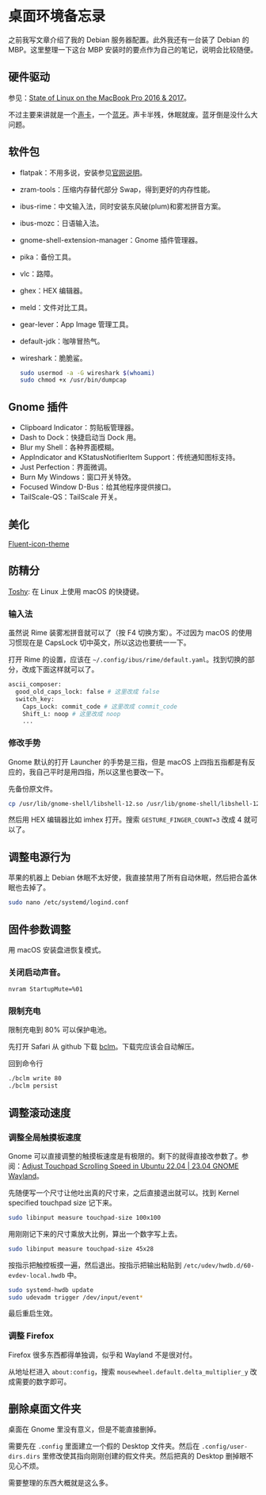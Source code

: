 # 桌面环境备忘录

之前我写文章介绍了我的 Debian 服务器配置。此外我还有一台装了 Debian 的 MBP。这里整理一下这台 MBP 安装时的要点作为自己的笔记，说明会比较随便。

## 硬件驱动

参见：[State of Linux on the MacBook Pro 2016 & 2017](https://github.com/Dunedan/mbp-2016-linux)。

不过主要来讲就是一个[声卡](https://github.com/davidjo/snd_hda_macbookpro)，一个[蓝牙](https://github.com/leifliddy/macbook12-bluetooth-driver)。声卡半残，休眠就废。蓝牙倒是没什么大问题。

## 软件包

- flatpak：不用多说，安装参见[官网说明](https://flatpak.org/setup/Debian)。
- zram-tools：压缩内存替代部分 Swap，得到更好的内存性能。
- ibus-rime：中文输入法，同时安装东风破(plum)和雾凇拼音方案。
- ibus-mozc：日语输入法。
- gnome-shell-extension-manager：Gnome 插件管理器。
- pika：备份工具。
- vlc：路障。
- ghex：HEX 编辑器。
- meld：文件对比工具。
- gear-lever：App Image 管理工具。
- default-jdk：咖啡冒热气。
- wireshark：脆脆鲨。

  ```bash
  sudo usermod -a -G wireshark $(whoami)
  sudo chmod +x /usr/bin/dumpcap
  ```

## Gnome 插件

- Clipboard Indicator：剪贴板管理器。
- Dash to Dock：快捷启动当 Dock 用。
- Blur my Shell：各种界面模糊。
- AppIndicator and KStatusNotifierItem Support：传统通知图标支持。
- Just Perfection：界面微调。
- Burn My Windows：窗口开关特效。
- Focused Window D-Bus：给其他程序提供接口。
- TailScale-QS：TailScale 开关。

## 美化

[Fluent-icon-theme](https://github.com/vinceliuice/Fluent-icon-theme)

## 防精分

[Toshy](https://github.com/RedBearAK/toshy): 在 Linux 上使用 macOS 的快捷键。

### 输入法

虽然说 Rime 装雾凇拼音就可以了（按 F4 切换方案）。不过因为 macOS 的使用习惯现在是 CapsLock 切中英文，所以这边也要统一一下。

打开 Rime 的设置，应该在 `~/.config/ibus/rime/default.yaml`。找到切换的部分，改成下面这样就可以了。

```bash
ascii_composer:
  good_old_caps_lock: false # 这里改成 false
  switch_key:
    Caps_Lock: commit_code # 这里改成 commit_code
    Shift_L: noop # 这里改成 noop
    ... 
```

### 修改手势

Gnome 默认的打开 Launcher 的手势是三指，但是 macOS 上四指五指都是有反应的，我自己平时是用四指，所以这里也要改一下。

先备份原文件。

```bash
cp /usr/lib/gnome-shell/libshell-12.so /usr/lib/gnome-shell/libshell-12.so.bak
```

然后用 HEX 编辑器比如 imhex 打开。搜索 `GESTURE_FINGER_COUNT=3` 改成 4 就可以了。

## 调整电源行为

苹果的机器上 Debian 休眠不太好使，我直接禁用了所有自动休眠，然后把合盖休眠也去掉了。

```bash
sudo nano /etc/systemd/logind.conf
```

## 固件参数调整

用 macOS 安装盘进恢复模式。

### 关闭启动声音。

```bash
nvram StartupMute=%01
```

### 限制充电

限制充电到 80% 可以保护电池。

先打开 Safari 从 github 下载 [bclm](https://github.com/zackelia/bclm)。下载完应该会自动解压。

回到命令行

```bash
./bclm write 80
./bclm persist
```

## 调整滚动速度

### 调整全局触摸板速度

Gnome 可以直接调整的触摸板速度是有极限的。剩下的就得直接改参数了。参阅：[Adjust Touchpad Scrolling Speed in Ubuntu 22.04 | 23.04 GNOME Wayland](https://ubuntuhandbook.org/index.php/2023/05/adjust-touchpad-scrolling-ubuntu/)。

先随便写一个尺寸让他吐出真的尺寸来，之后直接退出就可以。找到 Kernel specified touchpad size 记下来。

```bash
sudo libinput measure touchpad-size 100x100
```

用刚刚记下来的尺寸乘放大比例，算出一个数字写上去。

```bash
sudo libinput measure touchpad-size 45x28
```

按指示把触控板摸一遍，然后退出。按指示把输出粘贴到 `/etc/udev/hwdb.d/60-evdev-local.hwdb` 中。

```bash
sudo systemd-hwdb update
sudo udevadm trigger /dev/input/event*
```

最后重启生效。

### 调整 Firefox

Firefox 很多东西都得单独调，似乎和 Wayland 不是很对付。

从地址栏进入 `about:config`，搜索 `mousewheel.default.delta_multiplier_y` 改成需要的数字即可。

## 删除桌面文件夹

桌面在 Gnome 里没有意义，但是不能直接删掉。

需要先在 `.config` 里面建立一个假的 Desktop 文件夹。然后在 `.config/user-dirs.dirs` 里修改使其指向刚刚创建的假文件夹。然后把真的 Desktop 删掉眼不见心不烦。

需要整理的东西大概就是这么多。
